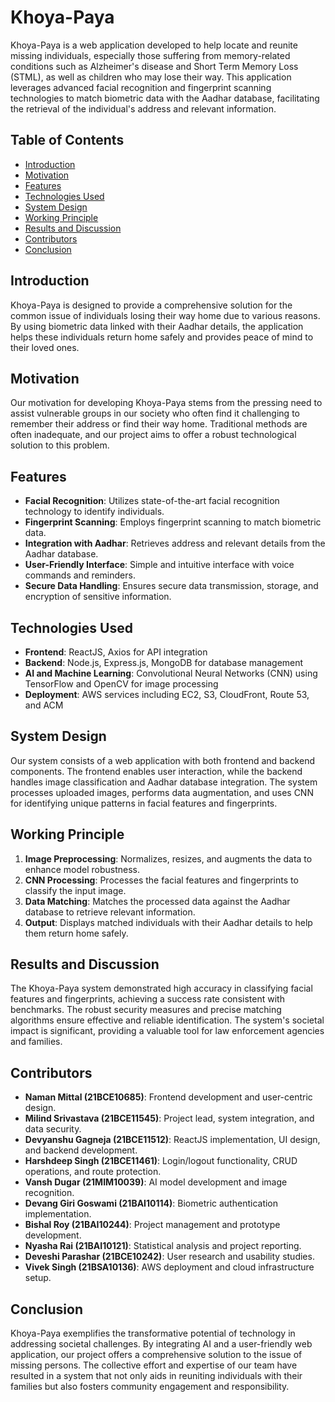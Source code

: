 # Khoya-Paya

Khoya-Paya is a web application developed to help locate and reunite missing individuals, especially those suffering from memory-related conditions such as Alzheimer's disease and Short Term Memory Loss (STML), as well as children who may lose their way. This application leverages advanced facial recognition and fingerprint scanning technologies to match biometric data with the Aadhar database, facilitating the retrieval of the individual's address and relevant information.

## Table of Contents
- [Introduction](#introduction)
- [Motivation](#motivation)
- [Features](#features)
- [Technologies Used](#technologies-used)
- [System Design](#system-design)
- [Working Principle](#working-principle)
- [Results and Discussion](#results-and-discussion)
- [Contributors](#contributors)
- [Conclusion](#conclusion)

## Introduction

Khoya-Paya is designed to provide a comprehensive solution for the common issue of individuals losing their way home due to various reasons. By using biometric data linked with their Aadhar details, the application helps these individuals return home safely and provides peace of mind to their loved ones.

## Motivation

Our motivation for developing Khoya-Paya stems from the pressing need to assist vulnerable groups in our society who often find it challenging to remember their address or find their way home. Traditional methods are often inadequate, and our project aims to offer a robust technological solution to this problem.

## Features

- **Facial Recognition**: Utilizes state-of-the-art facial recognition technology to identify individuals.
- **Fingerprint Scanning**: Employs fingerprint scanning to match biometric data.
- **Integration with Aadhar**: Retrieves address and relevant details from the Aadhar database.
- **User-Friendly Interface**: Simple and intuitive interface with voice commands and reminders.
- **Secure Data Handling**: Ensures secure data transmission, storage, and encryption of sensitive information.

## Technologies Used

- **Frontend**: ReactJS, Axios for API integration
- **Backend**: Node.js, Express.js, MongoDB for database management
- **AI and Machine Learning**: Convolutional Neural Networks (CNN) using TensorFlow and OpenCV for image processing
- **Deployment**: AWS services including EC2, S3, CloudFront, Route 53, and ACM

## System Design

Our system consists of a web application with both frontend and backend components. The frontend enables user interaction, while the backend handles image classification and Aadhar database integration. The system processes uploaded images, performs data augmentation, and uses CNN for identifying unique patterns in facial features and fingerprints.

## Working Principle

1. **Image Preprocessing**: Normalizes, resizes, and augments the data to enhance model robustness.
2. **CNN Processing**: Processes the facial features and fingerprints to classify the input image.
3. **Data Matching**: Matches the processed data against the Aadhar database to retrieve relevant information.
4. **Output**: Displays matched individuals with their Aadhar details to help them return home safely.

## Results and Discussion

The Khoya-Paya system demonstrated high accuracy in classifying facial features and fingerprints, achieving a success rate consistent with benchmarks. The robust security measures and precise matching algorithms ensure effective and reliable identification. The system's societal impact is significant, providing a valuable tool for law enforcement agencies and families.

## Contributors

- **Naman Mittal (21BCE10685)**: Frontend development and user-centric design.
- **Milind Srivastava (21BCE11545)**: Project lead, system integration, and data security.
- **Devyanshu Gagneja (21BCE11512)**: ReactJS implementation, UI design, and backend development.
- **Harshdeep Singh (21BCE11461)**: Login/logout functionality, CRUD operations, and route protection.
- **Vansh Dugar (21MIM10039)**: AI model development and image recognition.
- **Devang Giri Goswami (21BAI10114)**: Biometric authentication implementation.
- **Bishal Roy (21BAI10244)**: Project management and prototype development.
- **Nyasha Rai (21BAI10121)**: Statistical analysis and project reporting.
- **Deveshi Parashar (21BCE10242)**: User research and usability studies.
- **Vivek Singh (21BSA10136)**: AWS deployment and cloud infrastructure setup.

## Conclusion

Khoya-Paya exemplifies the transformative potential of technology in addressing societal challenges. By integrating AI and a user-friendly web application, our project offers a comprehensive solution to the issue of missing persons. The collective effort and expertise of our team have resulted in a system that not only aids in reuniting individuals with their families but also fosters community engagement and responsibility.
